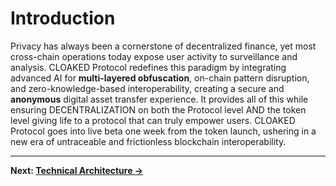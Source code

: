 # Introduction

Privacy has always been a cornerstone of decentralized finance, yet most cross-chain operations today expose user activity to surveillance and analysis. CLOAKED Protocol redefines this paradigm by integrating advanced AI for **multi-layered obfuscation**, on-chain pattern disruption, and zero-knowledge-based interoperability, creating a secure and **anonymous** digital asset transfer experience. It provides all of this while ensuring DECENTRALIZATION on both the Protocol level AND the token level giving life to a protocol that can truly empower users. CLOAKED Protocol goes into live beta one week from the token launch, ushering in a new era of untraceable and frictionless blockchain interoperability.

---

**Next: [Technical Architecture →](../technical/architecture.html)** 